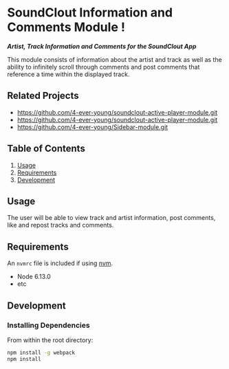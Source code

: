 # SoundClout Information and Comments Module !

***Artist, Track Information and Comments for the SoundClout App***

This module consists of information about the artist and track as well as the ability to infinitely scroll through comments and post comments that reference a time within the displayed track.


## Related Projects

- https://github.com/4-ever-young/soundclout-active-player-module.git
- https://github.com/4-ever-young/soundclout-active-player-module.git
- https://github.com/4-ever-young/Sidebar-module.git

## Table of Contents

1. [Usage](#Usage)
1. [Requirements](#requirements)
1. [Development](#development)

## Usage

The user will be able to view track and artist information, post comments, like and repost tracks and comments.

## Requirements

An `nvmrc` file is included if using [nvm](https://github.com/creationix/nvm).

- Node 6.13.0
- etc

## Development

### Installing Dependencies

From within the root directory:

```sh
npm install -g webpack
npm install
```


